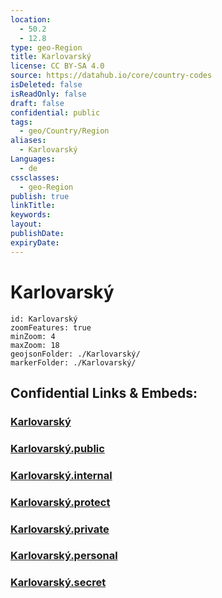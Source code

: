 ```yaml
---
location:
  - 50.2
  - 12.8
type: geo-Region
title: Karlovarský
license: CC BY-SA 4.0
source: https://datahub.io/core/country-codes
isDeleted: false
isReadOnly: false
draft: false
confidential: public
tags:
  - geo/Country/Region
aliases:
  - Karlovarský
Languages:
  - de
cssclasses:
  - geo-Region
publish: true
linkTitle:
keywords:
layout:
publishDate:
expiryDate:
---
```


# Karlovarský

```leaflet
id: Karlovarský
zoomFeatures: true 
minZoom: 4 
maxZoom: 18
geojsonFolder: ./Karlovarský/
markerFolder: ./Karlovarský/
```


## Confidential Links & Embeds: 

### [Karlovarský](/_Standards/Earth/Continent/Europe/Europe~Central/Czech_Republic/regions~Czech_Republic/Karlovarský.md) 

### [Karlovarský.public](/_public/Earth/Continent/Europe/Europe~Central/Czech_Republic/regions~Czech_Republic/Karlovarský.public.md) 

### [Karlovarský.internal](/_internal/Earth/Continent/Europe/Europe~Central/Czech_Republic/regions~Czech_Republic/Karlovarský.internal.md) 

### [Karlovarský.protect](/_protect/Earth/Continent/Europe/Europe~Central/Czech_Republic/regions~Czech_Republic/Karlovarský.protect.md) 

### [Karlovarský.private](/_private/Earth/Continent/Europe/Europe~Central/Czech_Republic/regions~Czech_Republic/Karlovarský.private.md) 

### [Karlovarský.personal](/_personal/Earth/Continent/Europe/Europe~Central/Czech_Republic/regions~Czech_Republic/Karlovarský.personal.md) 

### [Karlovarský.secret](/_secret/Earth/Continent/Europe/Europe~Central/Czech_Republic/regions~Czech_Republic/Karlovarský.secret.md)

